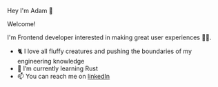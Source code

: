 Hey I'm Adam 👋 

Welcome!

I'm Frontend developer interested in making great user experiences 🧑‍🚀.

- 🐈 I love all fluffy creatures and pushing the boundaries of my engineering knowledge
- 🌱 I’m currently learning Rust
- 📫 You can reach me on [linkedIn](https://www.linkedin.com/in/adam-kvasni%C4%8Dka-223717183/)

<!---
NomiAdam/NomiAdam is a ✨ special ✨ repository because its `README.md` (this file) appears on your GitHub profile.
You can click the Preview link to take a look at your changes.
--->
